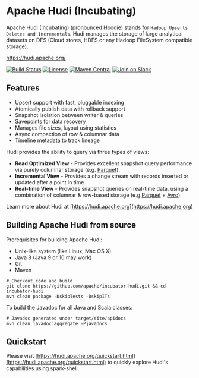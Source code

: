<!--
  Licensed to the Apache Software Foundation (ASF) under one or more
  contributor license agreements.  See the NOTICE file distributed with
  this work for additional information regarding copyright ownership.
  The ASF licenses this file to You under the Apache License, Version 2.0
  (the "License"); you may not use this file except in compliance with
  the License.  You may obtain a copy of the License at

       http://www.apache.org/licenses/LICENSE-2.0

  Unless required by applicable law or agreed to in writing, software
  distributed under the License is distributed on an "AS IS" BASIS,
  WITHOUT WARRANTIES OR CONDITIONS OF ANY KIND, either express or implied.
  See the License for the specific language governing permissions and
  limitations under the License.
-->

# Apache Hudi (Incubating)
Apache Hudi (Incubating) (pronounced Hoodie) stands for `Hadoop Upserts Deletes and Incrementals`. 
Hudi manages the storage of large analytical datasets on DFS (Cloud stores, HDFS or any Hadoop FileSystem compatible storage).

<https://hudi.apache.org/>

[![Build Status](https://travis-ci.org/apache/incubator-hudi.svg?branch=master)](https://travis-ci.org/apache/incubator-hudi)
[![License](https://img.shields.io/badge/license-Apache%202-4EB1BA.svg)](https://www.apache.org/licenses/LICENSE-2.0.html)
[![Maven Central](https://maven-badges.herokuapp.com/maven-central/org.apache.hudi/hudi/badge.svg)](http://search.maven.org/#search%7Cga%7C1%7Cg%3A%22org.apache.hudi%22)
[![Join on Slack](https://img.shields.io/badge/slack-%23hudi-72eff8?logo=slack&color=48c628&label=Join%20on%20Slack)](https://join.slack.com/t/apache-hudi/shared_invite/enQtODYyNDAxNzc5MTg2LTE5OTBlYmVhYjM0N2ZhOTJjOWM4YzBmMWU2MjZjMGE4NDc5ZDFiOGQ2N2VkYTVkNzU3ZDQ4OTI1NmFmYWQ0NzE)

## Features
* Upsert support with fast, pluggable indexing
* Atomically publish data with rollback support
* Snapshot isolation between writer & queries 
* Savepoints for data recovery
* Manages file sizes, layout using statistics
* Async compaction of row & columnar data
* Timeline metadata to track lineage
 
Hudi provides the ability to query via three types of views:
 * **Read Optimized View** - Provides excellent snapshot query performance via purely columnar storage (e.g. [Parquet](https://parquet.apache.org/)).
 * **Incremental View** - Provides a change stream with records inserted or updated after a point in time.
 * **Real-time View** - Provides snapshot queries on real-time data, using a combination of columnar & row-based storage (e.g [Parquet](https://parquet.apache.org/) + [Avro](https://avro.apache.org/docs/current/mr.html)).

Learn more about Hudi at [https://hudi.apache.org](https://hudi.apache.org)

## Building Apache Hudi from source

Prerequisites for building Apache Hudi:

* Unix-like system (like Linux, Mac OS X)
* Java 8 (Java 9 or 10 may work)
* Git
* Maven

```
# Checkout code and build
git clone https://github.com/apache/incubator-hudi.git && cd incubator-hudi
mvn clean package -DskipTests -DskipITs
```

To build the Javadoc for all Java and Scala classes:
```
# Javadoc generated under target/site/apidocs
mvn clean javadoc:aggregate -Pjavadocs
```

## Quickstart

Please visit [https://hudi.apache.org/quickstart.html](https://hudi.apache.org/quickstart.html) to quickly explore Hudi's capabilities using spark-shell. 
